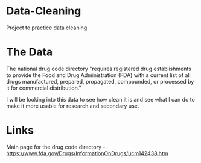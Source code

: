 # Data-Cleaning
Project to practice data cleaning.

# The Data
The national drug code directory "requires registered drug establishments to provide the Food and Drug Administration (FDA) with a current list of all drugs manufactured, prepared, propagated, compounded, or processed by it for commercial distribution."

I will be looking into this data to see how clean it is and see what I can do to make it more usable for research and secondary use.

# Links
Main page for the drug code directory - https://www.fda.gov/Drugs/InformationOnDrugs/ucm142438.htm

